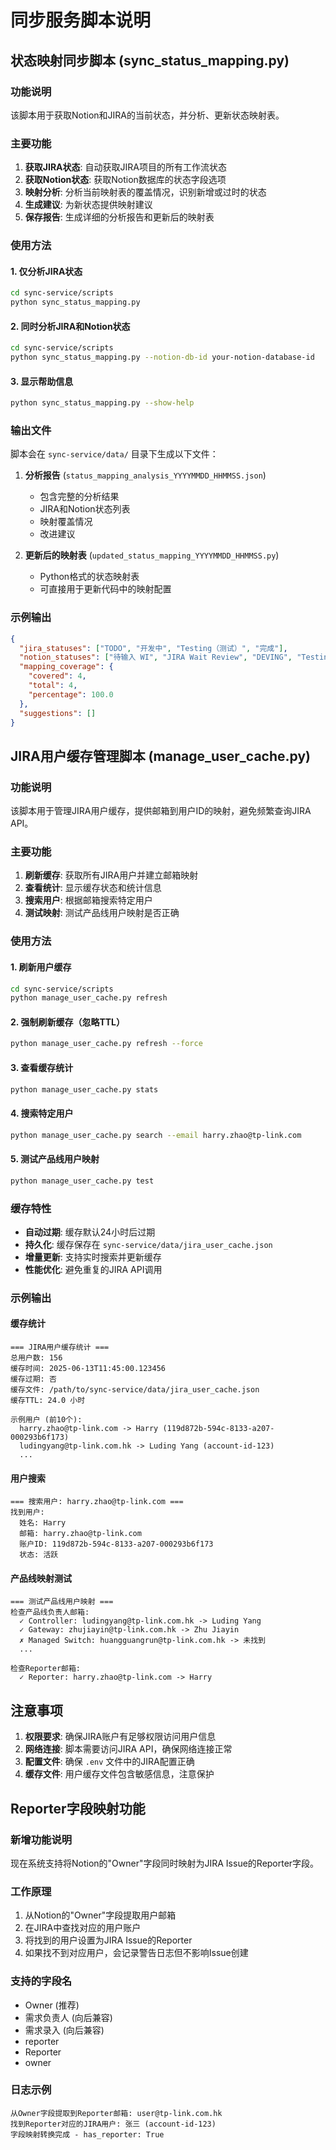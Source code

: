 # 同步服务脚本说明

## 状态映射同步脚本 (sync_status_mapping.py)

### 功能说明
该脚本用于获取Notion和JIRA的当前状态，并分析、更新状态映射表。

### 主要功能
1. **获取JIRA状态**: 自动获取JIRA项目的所有工作流状态
2. **获取Notion状态**: 获取Notion数据库的状态字段选项
3. **映射分析**: 分析当前映射表的覆盖情况，识别新增或过时的状态
4. **生成建议**: 为新状态提供映射建议
5. **保存报告**: 生成详细的分析报告和更新后的映射表

### 使用方法

#### 1. 仅分析JIRA状态
```bash
cd sync-service/scripts
python sync_status_mapping.py
```

#### 2. 同时分析JIRA和Notion状态
```bash
cd sync-service/scripts
python sync_status_mapping.py --notion-db-id your-notion-database-id
```

#### 3. 显示帮助信息
```bash
python sync_status_mapping.py --show-help
```

### 输出文件
脚本会在 `sync-service/data/` 目录下生成以下文件：

1. **分析报告** (`status_mapping_analysis_YYYYMMDD_HHMMSS.json`)
   - 包含完整的分析结果
   - JIRA和Notion状态列表
   - 映射覆盖情况
   - 改进建议

2. **更新后的映射表** (`updated_status_mapping_YYYYMMDD_HHMMSS.py`)
   - Python格式的状态映射表
   - 可直接用于更新代码中的映射配置

### 示例输出
```json
{
  "jira_statuses": ["TODO", "开发中", "Testing（测试）", "完成"],
  "notion_statuses": ["待输入 WI", "JIRA Wait Review", "DEVING", "Testing"],
  "mapping_coverage": {
    "covered": 4,
    "total": 4,
    "percentage": 100.0
  },
  "suggestions": []
}
```

## JIRA用户缓存管理脚本 (manage_user_cache.py)

### 功能说明
该脚本用于管理JIRA用户缓存，提供邮箱到用户ID的映射，避免频繁查询JIRA API。

### 主要功能
1. **刷新缓存**: 获取所有JIRA用户并建立邮箱映射
2. **查看统计**: 显示缓存状态和统计信息
3. **搜索用户**: 根据邮箱搜索特定用户
4. **测试映射**: 测试产品线用户映射是否正确

### 使用方法

#### 1. 刷新用户缓存
```bash
cd sync-service/scripts
python manage_user_cache.py refresh
```

#### 2. 强制刷新缓存（忽略TTL）
```bash
python manage_user_cache.py refresh --force
```

#### 3. 查看缓存统计
```bash
python manage_user_cache.py stats
```

#### 4. 搜索特定用户
```bash
python manage_user_cache.py search --email harry.zhao@tp-link.com
```

#### 5. 测试产品线用户映射
```bash
python manage_user_cache.py test
```

### 缓存特性
- **自动过期**: 缓存默认24小时后过期
- **持久化**: 缓存保存在 `sync-service/data/jira_user_cache.json`
- **增量更新**: 支持实时搜索并更新缓存
- **性能优化**: 避免重复的JIRA API调用

### 示例输出

#### 缓存统计
```
=== JIRA用户缓存统计 ===
总用户数: 156
缓存时间: 2025-06-13T11:45:00.123456
缓存过期: 否
缓存文件: /path/to/sync-service/data/jira_user_cache.json
缓存TTL: 24.0 小时

示例用户 (前10个):
  harry.zhao@tp-link.com -> Harry (119d872b-594c-8133-a207-000293b6f173)
  ludingyang@tp-link.com.hk -> Luding Yang (account-id-123)
  ...
```

#### 用户搜索
```
=== 搜索用户: harry.zhao@tp-link.com ===
找到用户:
  姓名: Harry
  邮箱: harry.zhao@tp-link.com
  账户ID: 119d872b-594c-8133-a207-000293b6f173
  状态: 活跃
```

#### 产品线映射测试
```
=== 测试产品线用户映射 ===
检查产品线负责人邮箱:
  ✓ Controller: ludingyang@tp-link.com.hk -> Luding Yang
  ✓ Gateway: zhujiayin@tp-link.com.hk -> Zhu Jiayin
  ✗ Managed Switch: huangguangrun@tp-link.com.hk -> 未找到
  ...

检查Reporter邮箱:
  ✓ Reporter: harry.zhao@tp-link.com -> Harry
```

## 注意事项

1. **权限要求**: 确保JIRA账户有足够权限访问用户信息
2. **网络连接**: 脚本需要访问JIRA API，确保网络连接正常
3. **配置文件**: 确保 `.env` 文件中的JIRA配置正确
4. **缓存文件**: 用户缓存文件包含敏感信息，注意保护

## Reporter字段映射功能

### 新增功能说明
现在系统支持将Notion的"Owner"字段同时映射为JIRA Issue的Reporter字段。

### 工作原理
1. 从Notion的"Owner"字段提取用户邮箱
2. 在JIRA中查找对应的用户账户
3. 将找到的用户设置为JIRA Issue的Reporter
4. 如果找不到对应用户，会记录警告日志但不影响Issue创建

### 支持的字段名
- Owner (推荐)
- 需求负责人 (向后兼容)
- 需求录入 (向后兼容)
- reporter
- Reporter
- owner

### 日志示例
```
从Owner字段提取到Reporter邮箱: user@tp-link.com.hk
找到Reporter对应的JIRA用户: 张三 (account-id-123)
字段映射转换完成 - has_reporter: True
``` 